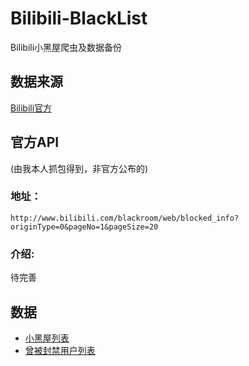 # Bilibili-BlackList
Bilibili小黑屋爬虫及数据备份

数据来源
-
[Bilibili官方](http://www.bilibili.com/blackroom/)

官方API
-
(由我本人抓包得到，非官方公布的)

### 地址：
`http://www.bilibili.com/blackroom/web/blocked_info?originType=0&pageNo=1&pageSize=20`

### 介绍:

待完善

数据
-

- [小黑屋列表](blackroom/data/blackListsData.json)
- [曾被封禁用户列表](blackroom/data/blackListsUserData.json)